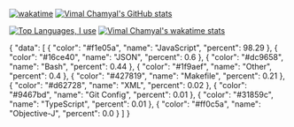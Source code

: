 [![wakatime](https://wakatime.com/badge/user/fe33b659-0615-4c51-8299-f521115b34ee/project/537f65bf-4df1-4b5a-89f0-16252d4e62a0.svg)](https://wakatime.com/badge/user/fe33b659-0615-4c51-8299-f521115b34ee/project/537f65bf-4df1-4b5a-89f0-16252d4e62a0)
[![Vimal Chamyal's GitHub stats](https://github-readme-stats.vercel.app/api?username=VimalChamyal&theme=gruvbox)](https://github.com/VimalChamyal/github-readme-stats)

[![Top Languages, I use](https://github-readme-stats.vercel.app/api/top-langs/?username=VimalChamyal&theme=radical)](https://github.com/VimalChamyal/github-readme-stats)
[![Vimal Chamyal's wakatime stats](https://github-readme-stats.vercel.app/api/wakatime?username=vimalchamyal)](https://github.com/VimalChamyal/github-readme-stats)

{
  "data": [
    {
      "color": "#f1e05a",
      "name": "JavaScript",
      "percent": 98.29
    },
    {
      "color": "#16ce40",
      "name": "JSON",
      "percent": 0.6
    },
    {
      "color": "#dc9658",
      "name": "Bash",
      "percent": 0.44
    },
    {
      "color": "#1f9aef",
      "name": "Other",
      "percent": 0.4
    },
    {
      "color": "#427819",
      "name": "Makefile",
      "percent": 0.21
    },
    {
      "color": "#d62728",
      "name": "XML",
      "percent": 0.02
    },
    {
      "color": "#9467bd",
      "name": "Git Config",
      "percent": 0.01
    },
    {
      "color": "#31859c",
      "name": "TypeScript",
      "percent": 0.01
    },
    {
      "color": "#ff0c5a",
      "name": "Objective-J",
      "percent": 0.0
    }
  ]
}
